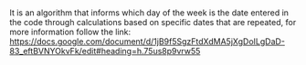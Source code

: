 # 
It is an algorithm that informs which day of the week is the date entered in the code through calculations based on specific dates that are repeated, for more information follow the link:
https://docs.google.com/document/d/1jB9f5SgzFtdXdMA5jXgDoILgDaD-83_eftBVNYOkvFk/edit#heading=h.75us8p9vrw55
 
